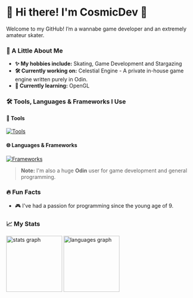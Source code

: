 # 👋 Hi there! I'm CosmicDev 🦉

Welcome to my GitHub! I’m a wannabe game developer and an extremely amateur skater.

### 🌌 A Little About Me
- **✨ My hobbies include:** Skating, Game Development and Stargazing
- **🛠️ Currently working on:** Celestial Engine - A private in-house game engine written purely in Odin.
- **🌱 Currently learning:** OpenGL

### 🛠️ Tools, Languages & Frameworks I Use
#### 🔨 Tools
[![Tools](https://skillicons.dev/icons?i=neovim,figma,powershell)](https://skillicons.dev)
#### 🌐 Languages & Frameworks
[![Frameworks](https://skillicons.dev/icons?i=gradle,java,kotlin)](https://skillicons.dev)<br>
> **Note:**
> I'm also a huge **Odin** user for game development and general programming.

### 🔥 Fun Facts
- 🎮 I've had a passion for programming since the young age of 9.

### 📈 My Stats
<div align="left">
  <img src="https://github-readme-stats.vercel.app/api?username=CosmoHoots&hide_title=true&hide_rank=true&show_icons=true&include_all_commits=true&count_private=true&disable_animations=true&theme=rose_pine&locale=en&hide_border=true&order=1" height="150" alt="stats graph"  />
  <img src="https://github-readme-stats.vercel.app/api/top-langs?username=CosmoHoots&locale=en&hide_title=false&layout=compact&card_width=320&langs_count=3&theme=rose_pine&hide_border=true&order=2" height="150" alt="languages graph"  />
</div>
